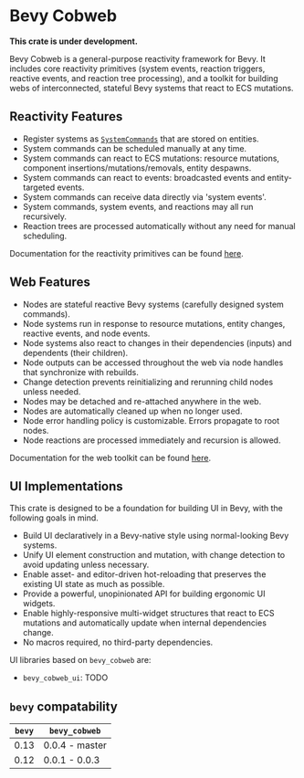 # Bevy Cobweb

**This crate is under development.**

Bevy Cobweb is a general-purpose reactivity framework for Bevy. It includes core reactivity primitives (system events, reaction triggers, reactive events, and reaction tree processing), and a toolkit for building webs of interconnected, stateful Bevy systems that react to ECS mutations.



## Reactivity Features

- Register systems as [`SystemCommands`](bevy_cobweb::prelude::SystemCommand) that are stored on entities.
- System commands can be scheduled manually at any time.
- System commands can react to ECS mutations: resource mutations, component insertions/mutations/removals, entity despawns.
- System commands can react to events: broadcasted events and entity-targeted events.
- System commands can receive data directly via 'system events'.
- System commands, system events, and reactions may all run recursively.
- Reaction trees are processed automatically without any need for manual scheduling.

Documentation for the reactivity primitives can be found [here](src/react/REACT.md).



## Web Features

- Nodes are stateful reactive Bevy systems (carefully designed system commands).
- Node systems run in response to resource mutations, entity changes, reactive events, and node events.
- Node systems also react to changes in their dependencies (inputs) and dependents (their children).
- Node outputs can be accessed throughout the web via node handles that synchronize with rebuilds.
- Change detection prevents reinitializing and rerunning child nodes unless needed.
- Nodes may be detached and re-attached anywhere in the web.
- Nodes are automatically cleaned up when no longer used.
- Node error handling policy is customizable. Errors propagate to root nodes.
- Node reactions are processed immediately and recursion is allowed.

Documentation for the web toolkit can be found [here](src/web/WEB.md).



## UI Implementations

This crate is designed to be a foundation for building UI in Bevy, with the following goals in mind.

- Build UI declaratively in a Bevy-native style using normal-looking Bevy systems.
- Unify UI element construction and mutation, with change detection to avoid updating unless necessary.
- Enable asset- and editor-driven hot-reloading that preserves the existing UI state as much as possible.
- Provide a powerful, unopinionated API for building ergonomic UI widgets.
- Enable highly-responsive multi-widget structures that react to ECS mutations and automatically update when internal dependencies change.
- No macros required, no third-party dependencies.

UI libraries based on `bevy_cobweb` are:
- `bevy_cobweb_ui`: TODO



## `bevy` compatability

| `bevy` | `bevy_cobweb` |
|-------|----------------|
| 0.13  | 0.0.4 - master |
| 0.12  | 0.0.1 - 0.0.3  |
